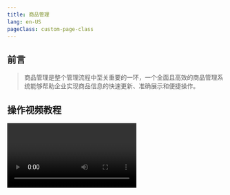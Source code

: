 ```yaml
---
title: 商品管理
lang: en-US
pageClass: custom-page-class
---
```


## 前言

> 商品管理是整个管理流程中至关重要的一环，一个全面且高效的商品管理系统能够帮助企业实现商品信息的快速更新、准确展示和便捷操作。

## 操作视频教程

<video src="https://perfect.yanxi.site/md/cms-video/goods.mp4" controls/>

## 商品信息管理

> 使用 “ 商品管理 ” 功能路径：<span class="underline-text"> 【我的】-【管理工具】-【更多】-【商品管理】 </span>

::: warning 相关属性

- **名称**：商品的正式名称，用于在销售和库存管理中唯一标识一个商品。
- **简称**：商品的简化称呼，便于快速引用和口头交流。
- **图片**：展示商品外观的图片，用于营销和销售时吸引顾客的注意力。
- **货号**：分配给商品的唯一编号，便于在库存管理和物流跟踪中识别商品。
- **类别**：商品所属的分类，有助于组织商品并方便顾客进行浏览和搜索。
- **存放仓库**：商品当前存放的仓库位置，对于库存管理和配货流程至关重要。
- **默认价格**：商品的默认显示的价格，如对某用户无设置特定价格，将展示该默认价格。
- **配货提示**：针对商品配货的特殊说明或注意事项，提高配货效率和准确性，该项目在订单详情商品卡片的时候会附着。
- **仓库排序**：商品在仓库中的排序位置，按序动线配货，加快配货时的效率和便捷性。
- **展示排序**：商品在首页面上的展示顺序，通常数字越小，商品展示的位置越靠前。
- **搜索关键词**：与商品相关的关键词，用于优化搜索引擎和提高商品在搜索结果中的可见度。
  :::

::: tip 执行操作

- **编辑商品**：对于系统上的商品，系统提供了编辑功能，允许用户更新商品信息，以确保所有展示的数据都是按照工厂的想法来定制。
- **商品的上架/下架**：对不想在首页显示的商品可以设置为商品下架。商品下架和商品删除不同，该功能不会删除商品的数据
- **推荐商品**：将商品设置到首页跑马灯上，轮询播放。通常可以用于新商品的宣传
- **商品删除**：对于已经不需要的商品数据可以进行删除，删除后将同步删除商品的库存尺码数据
  :::

## 特别功能说明

- **热门推荐**  
  通过设置商品为**热门**，可以将商品添加到首页跑马灯热门推荐列表中，提高商品的曝光率。同时，**热门展示排序**功能允许用户调整热门推荐中商品的展示顺序，以吸引更多顾客的注意。

- **价格提示**  
  商品的默认展示价格是根据系统设置的价格来展示的。若管理员为特定用户设定了个性化价格，系统会自动应用该价格，为不同用户提供定制化的购物体验。

## 关键字段详解

- **💰 商品价格**  
  每个商品都有一个默认价格，这是商品的基本价值体现。对于没有设置特定价格的用户，系统将显示这个默认价格。

- **🍎 展示排序**  
  展示排序决定了商品在首页的展示位置。数字越小，商品展示的位置越靠前，从而增加商品的可见度。

- **🍏 仓库排序**  
  仓库排序有助于优化配货流程。商品将根据其在仓库中的位置进行排序，以便实现“动线配货”，提高配货效率。

- **📦 存放位置说明**  
  存放位置说明提供了详细的商品存放信息，类似于门牌号。这在繁忙时期特别有用，可以帮助临时的帮手快速定位商品，提高配货速度。

<div class="inline-container">
    <img src="/public/img/cms/goods/goods-8.png" alt="" class="fancybox" data-fancybox="gallery" width="33%">
    <img src="/public/img/cms/goods/goods-6.png" alt="" class="fancybox" data-fancybox="gallery" width="33%">
    <img src="/public/img/cms/goods/goods-7.png" alt="" class="fancybox" data-fancybox="gallery" width="33%">
</div>


## 热门商品推荐操作视频教程

<video src="https://perfect.yanxi.site/md/cms-video/hot-goods.mp4" controls/>